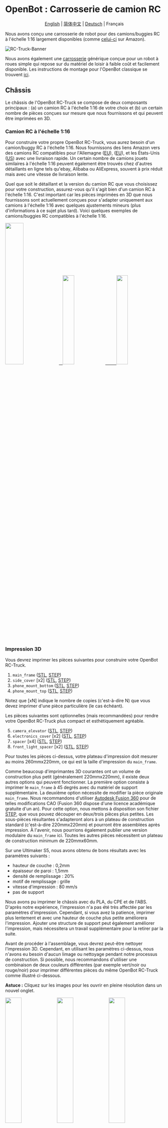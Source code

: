 # OpenBot : Carrosserie de camion RC

<p align="center">
  <a href="README.md">English</a> |
  <a href="README.zh-CN.md">简体中文</a> |
  <a href="README.de-DE.md">Deutsch</a> |
  <span>Français</span>
</p>

Nous avons conçu une carrosserie de robot pour des camions/buggies RC à l'échelle 1:16 largement disponibles (comme [celui-ci](https://www.amazon.de/dp/B00M3J7DJW) sur Amazon).

![RC-Truck-Banner](/docs/images/rc-truck-banner.jpg)

Nous avons également une [carrosserie](/body/) générique conçue pour un robot à roues simple qui repose sur du matériel de loisir à faible coût et facilement disponible. Les instructions de montage pour l'OpenBot classique se trouvent [ici](/body/README.md).

## Châssis

Le châssis de l'OpenBot RC-Truck se compose de deux composants principaux : (a) un camion RC à l'échelle 1:16 de votre choix et (b) un certain nombre de pièces conçues sur mesure que nous fournissons et qui peuvent être imprimées en 3D.

### Camion RC à l'échelle 1:16

Pour construire votre propre OpenBot RC-Truck, vous aurez besoin d'un camion/buggy RC à l'échelle 1:16. Nous fournissons des liens Amazon vers des camions RC compatibles pour l'Allemagne ([EU](https://www.amazon.de/dp/B00M3J7DJW)), ([EU](https://www.amazon.de/dp/B088FGVYNW)), et les États-Unis ([US](https://www.amazon.com/gp/product/B09C8XMPQ9)) avec une livraison rapide. Un certain nombre de camions jouets similaires à l'échelle 1:16 peuvent également être trouvés chez d'autres détaillants en ligne tels qu'ebay, Alibaba ou AliExpress, souvent à prix réduit mais avec une vitesse de livraison lente.

Quel que soit le détaillant et la version du camion RC que vous choisissez pour votre construction, assurez-vous qu'il s'agit bien d'un camion RC à l'échelle 1:16. C'est important car les pièces imprimées en 3D que nous fournissons sont actuellement conçues pour s'adapter uniquement aux camions à l'échelle 1:16 avec quelques ajustements mineurs (plus d'informations à ce sujet plus tard). Voici quelques exemples de camions/buggies RC compatibles à l'échelle 1:16.

<p float="left">
  <a href="https://www.amazon.de/dp/B00M3J7DJW" target="_blank"> <img src="/docs/images/rc_toy_1.jpg" width="34%" /> &nbsp
  </a>
  <a href="https://www.amazon.com/gp/product/B09C8XMPQ9" target="_blank"> <img src="/docs/images/rc_toy_2.jpg" width="27%" /> &nbsp &nbsp &nbsp &nbsp
  </a>
  <a href="https://www.amazon.de/dp/B088FGVYNW" target="_blank"> <img src="/docs/images/rc_toy_3.jpg" width="27%" />
  </a>
</p>

### Impression 3D

Vous devrez imprimer les pièces suivantes pour construire votre OpenBot RC-Truck.

1) ```main_frame``` ([STL](cad/rc_truck_body/main_frame.stl), [STEP](cad/rc_truck_body/main_frame.step))
2) ```side_cover``` \[x2\] ([STL](cad/rc_truck_body/side_cover.stl), [STEP](cad/rc_truck_body/side_cover.step))
3) ```phone_mount_bottom``` ([STL](../phone_mount/phone_mount_bottom.stl), [STEP](../phone_mount/phone_mount_bottom.step))
4) ```phone_mount_top``` ([STL](../phone_mount/phone_mount_top.stl), [STEP](../phone_mount/phone_mount_top.step))

Notez que \[xN\] indique le nombre de copies (c'est-à-dire N) que vous devez imprimer d'une pièce particulière (le cas échéant).

Les pièces suivantes sont optionnelles (mais recommandées) pour rendre votre OpenBot RC-Truck plus compact et esthétiquement agréable.

5) ```camera_elevator``` ([STL](cad/rc_truck_body/camera_elevator.stl), [STEP](cad/rc_truck_body/camera_elevator.step))
6) ```electronics_cover``` \[x2\] ([STL](cad/rc_truck_body/electronics_cover.stl), [STEP](cad/rc_truck_body/electronics_cover.step))
7) ```spacer``` \[x4\] ([STL](cad/rc_truck_body/spacer.stl), [STEP](cad/rc_truck_body/spacer.step))
8) ```front_light_spacer``` \[x2\] ([STL](cad/rc_truck_body/front_light_spacer.stl), [STEP](cad/rc_truck_body/front_light_spacer.step))

Pour toutes les pièces ci-dessus, votre plateau d'impression doit mesurer au moins 260mmx220mm, ce qui est la taille d'impression du ```main_frame```.

Comme beaucoup d'imprimantes 3D courantes ont un volume de construction plus petit (généralement 220mmx220mm), il existe deux autres options qui peuvent fonctionner.
La première option consiste à imprimer le ```main_frame``` à 45 degrés avec du matériel de support supplémentaire.
La deuxième option nécessite de modifier la pièce originale ```main_frame```. Nous recommandons d'utiliser [Autodesk Fusion 360](https://www.autodesk.com/products/fusion-360/overview) pour de telles modifications CAO (Fusion 360 dispose d'une licence académique gratuite d'un an). 
Pour cette option, nous mettons à disposition son fichier [STEP](/body/cad/rc_truck_body/main_frame.step), que vous pouvez découper en deux/trois pièces plus petites. 
Les sous-pièces résultantes s'adapteront alors à un plateau de construction standard (c'est-à-dire 220mmx220mm) et pourront être assemblées après impression. 
À l'avenir, nous pourrions également publier une version modulaire du ```main_frame``` ici. Toutes les autres pièces nécessitent un plateau de construction minimum de 220mmx60mm.

Sur une Ultimaker S5, nous avons obtenu de bons résultats avec les paramètres suivants :

- hauteur de couche : 0,2mm
- épaisseur de paroi : 1,5mm
- densité de remplissage : 20%
- motif de remplissage : grille
- vitesse d'impression : 80 mm/s
- pas de support

Nous avons pu imprimer le châssis avec du PLA, du CPE et de l'ABS. D'après notre expérience, l'impression n'a pas été très affectée par les paramètres d'impression. Cependant, si vous avez la patience, imprimer plus lentement et avec une hauteur de couche plus petite améliorera l'impression. Ajouter une structure de support peut également améliorer l'impression, mais nécessitera un travail supplémentaire pour la retirer par la suite.

Avant de procéder à l'assemblage, vous devrez peut-être nettoyer l'impression 3D. Cependant, en utilisant les paramètres ci-dessus, nous n'avons eu besoin d'aucun limage ou nettoyage pendant notre processus de construction. Si possible, nous recommandons d'utiliser une combinaison de deux couleurs différentes (par exemple vert/noir ou rouge/noir) pour imprimer différentes pièces du même OpenBot RC-Truck comme illustré ci-dessous.

**Astuce :** Cliquez sur les images pour les ouvrir en pleine résolution dans un nouvel onglet.

<p float="left">
  <img src="/docs/images/3d_print_rc_1.png" width="32%" />
  <img src="/docs/images/3d_print_rc_2.png" width="32%" /> 
  <img src="/docs/images/3d_print_rc_3.png" width="32%" />
</p>

## Assemblage

Bien qu'il soit possible de construire votre OpenBot RC-Truck avec une approche DIY similaire à l'OpenBot classique (voir les composants et instructions de construction DIY pour OpenBot [ici](/body/README.md)), nous recommandons d'utiliser le [PCB personnalisé](/body/pcb) d'OpenBot pour construire et assembler l'OpenBot RC-Truck. Cette option est recommandée si vous souhaitez une construction plus propre ou si vous souhaitez construire plusieurs OpenBot RC-Trucks. Un avantage supplémentaire de l'utilisation de notre [PCB personnalisé](/body/pcb) est que vous pouvez utiliser les mêmes composants pour construire et passer d'un corps OpenBot à un autre.

### Liste des matériaux

L'OpenBot RC-Truck repose principalement sur des composants électroniques de loisir facilement disponibles. Nous fournissons des liens Amazon pour l'Allemagne (EU) et les États-Unis (US) avec une livraison rapide. Si vous avez la patience d'attendre un peu plus longtemps, vous pouvez également obtenir les composants beaucoup moins chers sur AliExpress (AE). Vous aurez besoin des composants suivants.

#### Composants requis

- 1x camion/buggy RC ([EU](https://www.amazon.de/dp/B00M3J7DJW), [EU](https://www.amazon.de/dp/B088FGVYNW), [US](https://www.amazon.com/gp/product/B09C8XMPQ9))
- 1x Arduino Nano ([EU](https://www.amazon.de/dp/B01MS7DUEM), [US](https://www.amazon.com/dp/B00NLAMS9C), [AE](https://www.aliexpress.com/item/32866959979.html))
- 1x [PCB personnalisé](/body/pcb) OpenBot
- 1x câble USB OTG ([EU](https://www.amazon.de/gp/product/B075M4CQHZ), [US](https://www.amazon.com/dp/B07LBHKTMM), [AE](https://www.aliexpress.com/item/10000330515850.html))
- 1x ressort ou élastique ([EU](https://www.amazon.de/gp/product/B01N30EAZO/), [US](https://www.amazon.com/dp/B008RFVWU2), [AE](https://www.aliexpress.com/item/33043769059.html))
- 6x vis M3x25 ([EU](https://www.amazon.de/dp/B07KFL3SSV), [US](https://www.amazon.com/dp/B07WJL3P3X), [AE](https://www.aliexpress.com/item/4000173341865.html))
- 6x écrou M3 ([EU](https://www.amazon.de/dp/B07JMF3KMD), [US](https://www.amazon.com/dp/B071NLDW56), [AE](https://www.aliexpress.com/item/32977174437.html))
- Câbles Dupont ([EU](https://www.amazon.de/dp/B07KYHBVR7), [US](https://www.amazon.com/dp/B07GD2BWPY), [AE](https://www.aliexpress.com/item/4000766001685.html))

#### Composants optionnels

- 1x Capteur ultrasonique ([EU](https://www.amazon.de/dp/B00LSJWRXU), [US](https://www.amazon.com/dp/B0852V181G/), [AE](https://www.aliexpress.com/item/32713522570.html))
- 2x Interrupteur On/Off ([EU](https://www.amazon.de/dp/B07QB22J62), [US](https://www.amazon.com/dp/B01N2U8PK0), [AE](https://www.aliexpress.com/item/1000005699023.html))
- 4x LED orange 5mm ([EU](https://www.amazon.de/gp/product/B01NCL0UTQ), [US](https://www.amazon.com/dp/B077XD7MVB), [AE](https://www.aliexpress.com/item/4000329069943.html))
- 4x LED rouge 5mm ([EU](https://www.amazon.de/dp/B083HN3CLY), [US](https://www.amazon.com/dp/B077X95F7C), [AE](https://www.aliexpress.com/item/4000329069943.html))
- 2x Lampes LED blanches ([EU](https://www.amazon.de/-/en/gp/product/B06XTQSZDX), [US](https://www.amazon.com/gp/product/B01N2UPAD8), [AE](https://de.aliexpress.com/item/1005002991235830.html))
- Résistance variable pour LEDs ([EU](https://www.amazon.de/gp/product/B081TXJJGV), [US](https://www.amazon.com/dp/B0711MB4TL), [AE](https://de.aliexpress.com/item/1005003610664176.html))

### Instructions de montage

**Astuce :** Cliquez sur les images pour les ouvrir en pleine résolution dans un nouvel onglet.

1. Démontez le camion jouet RC. Retirez son couvercle supérieur et dévissez les quatre broches de montage de la base comme indiqué sur les figures ci-dessous. Gardez les quatre broches de montage et leurs vis respectives en sécurité, car vous les utiliserez pour monter le ```main_frame``` sur le corps du camion RC après avoir terminé tout le câblage. Tous les camions jouets RC compatibles sont équipés de deux moteurs : un pour l'accélérateur et l'autre pour la direction, un contrôleur de vitesse (avec un UBEC intégré de 5-7V) pour le moteur d'accélérateur, et une batterie LiPo 2S 7.4V. Démontez et retirez la batterie de la base du camion et rechargez-la avec le chargeur fourni avec le camion. Exposez/desserrez les connecteurs de fils pour les deux moteurs ainsi que la sortie UBEC du contrôleur de vitesse. Dans notre cas, la sortie UBEC était de 6V.
    <p float="left">
      <img src="/docs/images/rc_truck_disassembly_1.JPG" width="32%" />
      <img src="/docs/images/rc_truck_disassembly_2.JPG" width="32%" /> 
      <img src="/docs/images/rc_truck_disassembly_3.JPG" width="32%" />
    </p>
2. Notez que les deux dimensions d1 et d2 (comme indiqué ci-dessous) sur le ```main_frame``` dépendent du modèle de camion jouet RC utilisé. Nous avons conçu notre pièce ```main_frame``` pour [ce modèle](https://www.amazon.de/dp/B00M3J7DJW) de camion jouet RC. En fonction du camion à l'échelle 1:16 que vous utilisez, vous devrez peut-être ajuster légèrement ces dimensions en utilisant le fichier ```main_frame``` [STEP](/body/cad/rc_truck_body/main_frame.step). Nous recommandons d'utiliser [Autodesk Fusion 360](https://www.autodesk.com/products/fusion-360/overview) pour de telles modifications CAO (Fusion 360 dispose d'une licence académique gratuite d'un an). Notez également que le petit coin/triangle sur le ```main_frame``` représente la direction avant.
    <p float="left">
      <img src="/docs/images/main-frame-dimensions.png" width="32%" />
      <img src="/docs/images/main-frame-direction.png" width="32%" />
    </p>   
3. (Optionnel) Installez l'interrupteur ON/OFF pour alimenter le robot. Vous pouvez simplement le faire en coupant le fil positif qui va du contrôleur de vitesse à la batterie et en soudant l'interrupteur entre les deux parties coupées de ce fil. Veuillez vous assurer que les connecteurs de l'interrupteur sont isolés via un tube thermorétractable ou du ruban électrique et que le câble d'alimentation est suffisamment long pour que l'interrupteur puisse passer par l'ouverture rectangulaire à l'arrière du ```main_frame``` après l'assemblage (voir la figure ci-dessous).
    <p float="left">
      <img src="/docs/images/main-frame-switch.png" width="32%" />
      <img src="/docs/images/switch-power.jpg" width="32%" />
    </p>
4. (Optionnel) Installez le capteur ultrasonique à travers la grille avant du ```main_frame```. Vous pouvez utiliser de la colle chaude pour le maintenir en place si nécessaire. Poussez doucement le connecteur en position droite avant de le mettre en place. Cela facilitera l'accès au connecteur après l'assemblage. Faites passer les câbles dupont du connecteur ultrasonique jusqu'à l'ouverture rectangulaire à l'arrière du ```main_frame```.
    <p float="left">
      <img src="/docs/images/install-ultrasonic-1.png" width="32%" />
      <img src="/docs/images/ultrasonic-sensor.jpg" width="32%" />
      <img src="/docs/images/install-ultrasonic-2.png" width="32%" />
    </p>
5. (Optionnel) Installez les LED orange pour les signaux de clignotant à l'avant et à l'arrière du ```main_frame```. Vous pouvez utiliser de la colle chaude pour les maintenir en place si nécessaire. Pour chaque côté, c'est-à-dire gauche et droite, vous devez connecter les LED avant et arrière en parallèle. Pour ce faire, connectez simplement leurs bornes positives et négatives respectivement. Comme pour le câble du capteur ultrasonique, faites passer les câbles dupont positifs et négatifs des signaux de clignotant gauche et droit jusqu'à l'ouverture rectangulaire à l'arrière du ```main_frame``` où ils se connecteront à leurs broches de signal de clignotant respectives (à la fois +ve et -ve) sur le PCB.
    <p float="left">
      <img src="/docs/images/insert-leds-orange-1.png" width="32%" />
      <img src="/docs/images/orange-led.jpg" width="32%" />
      <img src="/docs/images/insert-leds-orange-2.png" width="32%" />
    </p>
**Astuce :** Pour éviter l'encombrement et les erreurs de mise à la terre potentielles lors du câblage, il est recommandé de former une boucle de masse unifiée pour les bornes négatives de toutes les LED. Cela signifie simplement faire passer un fil sous le ```main_frame``` qui connecte toutes les bornes négatives des LED. Cette boucle de masse peut ensuite être connectée à la broche de masse de l'Arduino Nano à l'aide d'un seul câble dupont, qui est acheminé vers l'ouverture rectangulaire à l'arrière du ```main_frame```.

6. (Optionnel) Installez les lampes LED avant. Vous pouvez utiliser de la colle chaude pour maintenir la base en place et visser la lampe dans sa base respective à travers l'ouverture avant de chaque côté. Connectez les deux lampes LED avant en parallèle en connectant leurs bornes positives et négatives respectivement. Comme ces lampes fonctionnent en 6V, vous pouvez les connecter directement à la sortie UBEC par leurs bornes positives. Connectez les bornes négatives à la boucle de masse (voir l'astuce ci-dessus). La résistance interne de ces LED est assez élevée, il n'est donc pas nécessaire d'ajouter une résistance externe. Après avoir installé les lampes LED, insérez et collez à chaud les deux ```front_light_spacers``` de chaque côté pour verrouiller les LED en place.
    <p float="left">
      <img src="/docs/images/insert-lamps-1.png" width="32%" />
      <img src="/docs/images/led-lamp-wiring.jpg" width="32%" />
      <img src="/docs/images/add_front_light_spacer.png" width="32%" />
    </p>
7. (Optionnel) Installez les LED rouges pour les feux arrière. Vous pouvez utiliser de la colle chaude pour les maintenir en place si nécessaire. Connectez les quatre LED rouges en parallèle ; c'est-à-dire connectez leurs bornes positives et négatives respectivement. Les bornes négatives iront à la masse, tandis que les bornes positives seront collectivement connectées à la sortie UBEC via un diviseur de tension approprié (voir l'étape suivante pour les détails sur la construction du diviseur de tension).
    <p float="left">
      <img src="/docs/images/insert-leds-red.png" width="32%" />
      <img src="/docs/images/red-led.jpg" width="32%" />
    </p>
8. (Optionnel) Installez le diviseur de tension pour les LED rouges arrière. La plupart des LED de couleur (par exemple, rouge, orange, jaune, etc.) fonctionnent en 2-3V et non à la tension traditionnelle de 5V, qui est la tension de fonctionnement normale de l'Arduino Nano. Par conséquent, un diviseur de tension est nécessaire pour faire fonctionner ces LED en toute sécurité. Pour les signaux de clignotant, nous avons déjà un diviseur de tension intégré dans notre PCB personnalisé. Vous n'avez donc rien à faire pour utiliser les LED de signal de clignotant (c'est-à-dire orange). Cependant, si vous choisissez d'ajouter des feux arrière, c'est-à-dire des LED rouges, un diviseur de tension externe est nécessaire pour elles. Nous recommandons d'utiliser une résistance variable de 10kΩ ou plus pour fabriquer votre diviseur de tension. En fonction de la tension de sortie de votre UBEC (6V dans notre cas), vous devez configurer un diviseur de tension avec une sortie de 2-3V. Cela peut être fait en appliquant la sortie UBEC aux extrémités externes de la résistance et en tournant la vis sur son dessus et en surveillant la tension de sortie à l'aide d'un multimètre numérique entre la masse et la borne centrale (voir figure ci-dessous). Une fois la tension de sortie de la résistance variable, c'est-à-dire le diviseur de tension, réglée à la plage appropriée de 2-3V, verrouillez sa vis en place à l'aide de colle chaude et fixez sa position sous le ```main_frame``` à un endroit pratique.
    <p float="left">
      <img src="/docs/images/variable-resistor.jpg" width="32%" />
      <img src="/docs/images/voltage-divider-animation.png" width="32%" />
    </p>
9. (Optionnel) Vous pouvez également utiliser un ou deux interrupteurs ON/OFF séparés pour allumer et éteindre les LED avant et arrière. Veuillez suivre les instructions de l'étape 3 pour installer un interrupteur (ou plusieurs interrupteurs) à cet effet.
10. Vous avez maintenant presque terminé le câblage du robot. À ce stade, prenez le temps de vous assurer que tous les fils et connexions sous le ```main_frame``` sont corrects et bien isolés à l'aide de tubes thermorétractables ou de ruban électrique. Utilisez de la colle chaude pour maintenir les fils lâches en place afin qu'ils ne soient pas en contact avec les roues ou les pièces mobiles du robot après l'assemblage. Assurez-vous que tous les câbles des moteurs, du contrôleur de vitesse UBEC, des LED et du capteur ultrasonique peuvent sortir librement de l'ouverture rectangulaire à l'arrière du ```main_frame```.
11. Montez le ```phone_mount_bottom``` sur le ```main_frame``` à l'aide de deux vis et écrous M3x25. Optionnellement, vous pouvez insérer un ou plusieurs ```camera_elevators``` entre les deux si vous souhaitez ajuster la hauteur verticale de votre support de téléphone. Si vous utilisez un ```camera_elevator```, vous aurez besoin de vis M3x35 ou plus longues pour monter le support de téléphone sur le ```main_frame```.
    <p float="left">
      <img src="/docs/images/add_phone_mount_bottom.png" width="32%" />
      <img src="/docs/images/add_phone_mount_bottom_elevator.png" width="32%" /> 
    </p>
10. Insérez le ```phone_mount_top``` et installez le ressort ou l'élastique.
    <p float="left">
      <img src="/docs/images/add_phone_mount_top.png" width="32%" />
    </p>
11. Insérez les deux ```side_covers``` dans leurs emplacements respectifs.
    <p float="left">
      <img src="/docs/images/add_side_covers.png" width="32%" />
      <img src="/docs/images/add_side_covers_2.png" width="32%" />
    </p>    
12. Montez le ```main_frame``` sur le corps du camion RC à l'aide des quatre broches de montage et de leurs vis respectives. Assurez-vous que tous les connecteurs de câbles et l'interrupteur d'alimentation du robot sont accessibles par l'ouverture rectangulaire à l'arrière du ```main_frame``` pour les connexions PCB. Sortez le connecteur de la batterie par l'ouverture triangulaire à l'avant du ```main_frame```.
    <p float="left">
      <img src="/docs/images/add_main_frame_1.JPG" width="32%" />
      <img src="/docs/images/add_main_frame_2.png" width="32%" />
      <img src="/docs/images/add_main_frame_3.JPG" width="32%" />
    </p>
12. Montez le PCB avec quatre vis et écrous M3x25 avec quatre ```spacers``` entre eux à l'arrière du ```main_frame```. Montez l'Arduino Nano sur le PCB et attachez le câble USB OTG au port USB de l'Arduino Nano.
    <p float="left">
      <img src="/docs/images/pcb_assembly.JPG" width="32%" />
    </p>
13. Connectez les câbles du capteur ultrasonique au connecteur marqué "sonar" sur le PCB. Assurez-vous que la polarité +ve/-ve et les lignes de données sont correctement appariées entre le capteur et les ports du PCB.
14. Connectez les câbles des LED de clignotant gauche et droit à leurs connecteurs de signal de clignotant respectifs sur le PCB. Assurez-vous de la polarité correcte des bornes +ve et -ve des LED.
15. Connectez la sortie UBEC (+6V) à la broche Vin de l'Arduino Nano (optionnel, l'Arduino peut également être alimenté par le téléphone), et la masse UBEC à la broche GND de l'Arduino (à côté de Vin).
16. Connectez la sortie UBEC (+6V) aux bornes +ve du servo de direction, des lampes LED avant et des LED rouges arrière via le diviseur de tension.
17. Connectez le câble de masse du servo de direction à la broche GND de l'Arduino également.
18. Connectez le câble PWM du servo d'accélérateur (du contrôleur de vitesse) à la broche A0 de l'Arduino Nano ou du breakout PCB.
19. Connectez le câble PWM du servo de direction à la broche A1 de l'Arduino Nano ou du breakout PCB.
**Astuce :** Si vous avez créé une boucle de masse unifiée pour le câblage des LED, connectez le câble de la boucle de masse à l'une des broches GND de l'Arduino également. L'Arduino Nano dispose de trois broches GND disponibles. Si vous n'avez pas construit de boucle de masse, assurez-vous que toutes les LED, le servo de direction, les capteurs, l'Arduino Nano et l'UBEC du contrôleur de vitesse partagent la même masse avec un câblage et des connexions appropriés.
21. Connectez le pack de batteries à l'avant et maintenez-le en place à l'aide de velcro ou de ruban de montage. Avoir la batterie à l'avant la rend facilement accessible pour la recharge. Cette position aide également à équilibrer le poids du robot lorsqu'un smartphone est monté sur le dessus.
22. Mettez en place les ```electronics_covers``` avant et arrière. Sortez le câble USB OTG par l'écart du ```electronics_cover``` arrière pour le connecter à un smartphone Android.
<p float="left">
      <img src="/docs/images/add_covers_1.png" width="32%" />
      <img src="/docs/images/add_covers_2.JPG" width="32%" />
    </p>

## Ensuite

Flashez le [Firmware Arduino](../../firmware/README.md)
